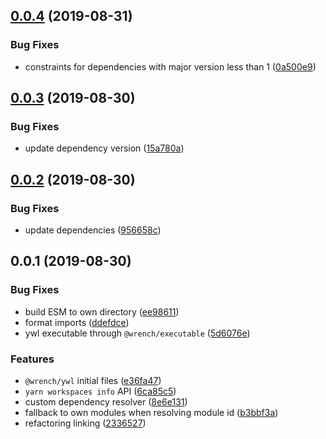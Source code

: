 ## [0.0.4](https://github.com/gavar/wrench/compare/v/ywl/0.0.3...v/ywl/0.0.4) (2019-08-31)


### Bug Fixes

* constraints for dependencies with major version less than 1 ([0a500e9](https://github.com/gavar/wrench/commit/0a500e9))

## [0.0.3](https://github.com/gavar/wrench/compare/v/ywl/0.0.2...v/ywl/0.0.3) (2019-08-30)


### Bug Fixes

* update dependency version ([15a780a](https://github.com/gavar/wrench/commit/15a780a))

## [0.0.2](https://github.com/gavar/wrench/compare/v/ywl/0.0.1...v/ywl/0.0.2) (2019-08-30)


### Bug Fixes

* update dependencies ([956658c](https://github.com/gavar/wrench/commit/956658c))



## 0.0.1 (2019-08-30)


### Bug Fixes

* build ESM to own directory ([ee98611](https://github.com/gavar/wrench/commit/ee98611))
* format imports ([ddefdce](https://github.com/gavar/wrench/commit/ddefdce))
* ywl executable through `@wrench/executable` ([5d6076e](https://github.com/gavar/wrench/commit/5d6076e))


### Features

* `@wrench/ywl` initial files ([e36fa47](https://github.com/gavar/wrench/commit/e36fa47))
* `yarn workspaces info` API ([6ca85c5](https://github.com/gavar/wrench/commit/6ca85c5))
* custom dependency resolver ([8e6e131](https://github.com/gavar/wrench/commit/8e6e131))
* fallback to own modules when resolving module id ([b3bbf3a](https://github.com/gavar/wrench/commit/b3bbf3a))
* refactoring linking ([2336527](https://github.com/gavar/wrench/commit/2336527))
